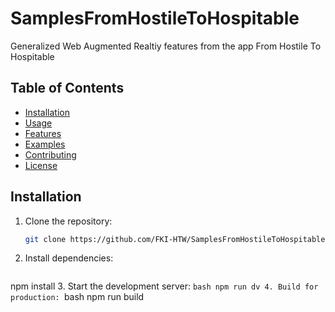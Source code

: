 # SamplesFromHostileToHospitable

Generalized Web Augmented Realtiy features from the app From Hostile To Hospitable

## Table of Contents
- [Installation](#installation)
- [Usage](#usage)
- [Features](#features)
- [Examples](#examples)
- [Contributing](#contributing)
- [License](#license)

## Installation

1. Clone the repository:
   ```bash
   git clone https://github.com/FKI-HTW/SamplesFromHostileToHospitable
2. Install dependencies:
    ```bash
npm install
3. Start the development server:
    ```bash
    npm run dv
4. Build for production:
    ```bash
    npm run build
